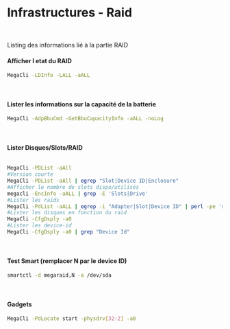 Infrastructures - Raid
==
<br/>

Listing des informations lié à la partie RAID

#### Afficher l etat du RAID

```bash
MegaCli -LDInfo -LALL -aALL
```
</br>

#### Lister les informations sur la capacité de la batterie

```bash
MegaCli -AdpBbuCmd -GetBbuCapacityInfo -aALL -noLog
```
</br>

#### Lister Disques/Slots/RAID

```bash

MegaCli -PDList -aAll
#Version courte
MegaCli -PDList -aAll | egrep "Slot|Device ID|Enclosure"
#Afficher le nombre de slots dispo/utilisés
megacli -EncInfo -aALL | grep -E 'Slots|Drive'
#Lister les raids
MegaCli -PdList -aALL | egrep -i "Adapter|Slot|Device ID" | perl -pe 's/^(Enclosure Device ID|Slot Number): (d+)s$/$2t/' | perl -pe 's/DeviceId: //' | perl -pe 's/(^Adapter.*$)/n$1nnEnclIdtSlottIdn---------------------/'
#Lister les disques en fonction du raid
MegaCli -CfgDsply -a0
#Lister les device-id
MegaCli -CfgDsply -a0 | grep "Device Id"
```
</br>

#### Test Smart (remplacer N par le device ID)

```bash
smartctl -d megaraid,N -a /dev/sda
```
</br>

#### Gadgets

```bash
MegaCli -PdLocate start -physdrv[32:2] -a0
```
